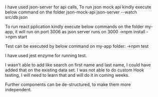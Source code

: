 I have used json-server for api calls, To run json mock api kindly execute below command on the folder json-mock-api
    json-server --watch src/db.json

To run react pplication kindly execute below commands on the folder my-app, it will run on port 3006 as json server runs on 3000
    ->npm install
    ->npm start


Test can be executed by below command on my-app folder:
    ->npm test


I have used jest enzyme for running test.


I wasn't able to add like search on first name and last name, I could have added that on the existing data set.
I was not able to do custom Hook testing, I will need to learn that and will do it in coming weeks.

Further components can be de-structured, to make them more independent.

